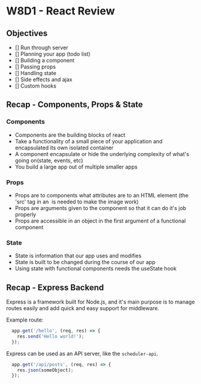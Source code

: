 # W8D1 - React Review

## Objectives
- [] Run through server
- [] Planning your app (todo list)
- [] Building a component
- [] Passing props
- [] Handling state
- [] Side effects and ajax
- [] Custom hooks

## Recap - Components, Props & State

### Components

- Components are the building blocks of react
- Take a functionality of a small piece of your application and encapsulated its own isolated container
- A component encapsulate or hide the underlying complexity of what's going on(state, events, etc)
- You build a large app out of multiple smaller apps

### Props

- Props are to components what attributes are to an HTML element 
  (the 'src' tag in an <img> is needed to make the image work)
- Props are arguments given to the component so that it can do it's job properly
- Props are accessible in an object in the first argument of a functional component

### State

- State is information that our app uses and modifies
- State is built to be changed during the course of our app
- Using state with functional components needs the useState hook

## Recap - Express Backend

Express is a framework built for Node.js, and it's main purpose is to manage routes easily and add quick and easy support for middleware.

Example route:

```jsx
  app.get('/hello', (req, res) => {
    res.send('Hello world!');
  });
```

Express can be used as an API server, like the `scheduler-api`. 

```jsx
  app.get('/api/posts', (req, res) => {
    res.json(someObject);
  });